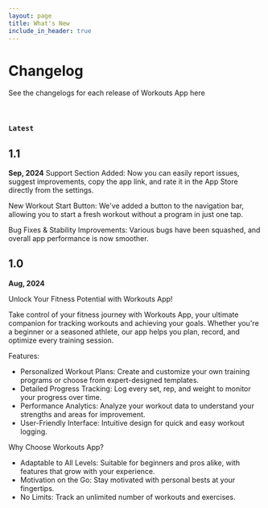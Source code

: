 ```yaml
---
layout: page
title: What's New
include_in_header: true
---
```


# Changelog
See the changelogs for each release of Workouts App here

<br>

### `Latest`

## 1.1
**Sep, 2024**
Support Section Added: Now you can easily report issues, suggest improvements, copy the app link, and rate it in the App Store directly from the settings.

New Workout Start Button: We've added a button to the navigation bar, allowing you to start a fresh workout without a program in just one tap.

Bug Fixes & Stability Improvements: Various bugs have been squashed, and overall app performance is now smoother.


## 1.0
**Aug, 2024**

Unlock Your Fitness Potential with Workouts App!

Take control of your fitness journey with Workouts App, your ultimate companion for tracking workouts and achieving your goals. Whether you're a beginner or a seasoned athlete, our app helps you plan, record, and optimize every training session.

Features:

- Personalized Workout Plans: Create and customize your own training programs or choose from expert-designed templates.
- Detailed Progress Tracking: Log every set, rep, and weight to monitor your progress over time.
- Performance Analytics: Analyze your workout data to understand your strengths and areas for improvement.
- User-Friendly Interface: Intuitive design for quick and easy workout logging.

Why Choose Workouts App?

- Adaptable to All Levels: Suitable for beginners and pros alike, with features that grow with your experience.
- Motivation on the Go: Stay motivated with personal bests at your fingertips.
- No Limits: Track an unlimited number of workouts and exercises.
